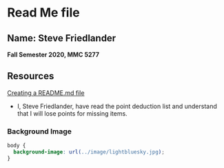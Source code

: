 # Read Me file

## Name: Steve Friedlander

**Fall Semester 2020, MMC 5277**

## Resources
[Creating a README.md file](https://ufl.zoom.us/rec/play/EpVovFimouarWqq028eiUU6ORvZ_OJVDGMEhTyMnG5pUCO8K0Nc9U4Jlj7XX-fcqSdif64xHHCT-hkz9.0AnHpJbG78Zf4pEF?autoplay=true&startTime=1605458374000)

* I, Steve Friedlander, have read the point deduction list and understand that I will lose points for missing items.

### Background Image
``` css
body {
  background-image: url(../image/lightbluesky.jpg);
}
```
